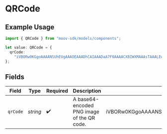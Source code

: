 # QRCode

## Example Usage

```typescript
import { QRCode } from "moov-sdk/models/components";

let value: QRCode = {
  qrCode:
    "iVBORw0KGgoAAAANSUhEUgAAAOEAAADhCAIAAADaA7F0AAAACXBIWXMAAAsTAAALEwEAmpwYAAAA...",
};
```

## Fields

| Field                                                                           | Type                                                                            | Required                                                                        | Description                                                                     | Example                                                                         |
| ------------------------------------------------------------------------------- | ------------------------------------------------------------------------------- | ------------------------------------------------------------------------------- | ------------------------------------------------------------------------------- | ------------------------------------------------------------------------------- |
| `qrCode`                                                                        | *string*                                                                        | :heavy_check_mark:                                                              | A base64-encoded PNG image of the QR code.                                      | iVBORw0KGgoAAAANSUhEUgAAAOEAAADhCAIAAADaA7F0AAAACXBIWXMAAAsTAAALEwEAmpwYAAAA... |